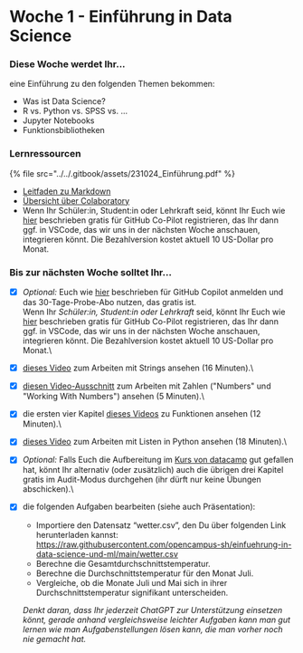 # Woche 1 - Einführung in Data Science

### Diese Woche werdet Ihr...

eine Einführung zu den folgenden Themen bekommen:

* Was ist Data Science?&#x20;
* R vs. Python vs. SPSS vs. ...
* Jupyter Notebooks
* Funktionsbibliotheken

### Lernressourcen

{% file src="../../.gitbook/assets/231024_Einführung.pdf" %}

* [Leitfaden zu Markdown](https://colab.research.google.com/notebooks/markdown\_guide.ipynb)
* [Übersicht über Colaboratory](https://colab.research.google.com/notebooks/basic\_features\_overview.ipynb)
* Wenn Ihr Schüler:in, Student:in oder Lehrkraft seid, könnt Ihr Euch wie [hier](https://www.youtube.com/watch?v=Wan3wtjyQJs) beschrieben gratis für GitHub Co-Pilot registrieren, das Ihr dann ggf. in VSCode, das wir uns in der nächsten Woche anschauen, integrieren könnt. Die Bezahlversion kostet aktuell 10 US-Dollar pro Monat.

### Bis zur nächsten Woche solltet Ihr...

* [x] _Optional:_ Euch wie [hier](https://docs.github.com/en/copilot/quickstart#signing-up-for-github-copilot-for-your-personal-account) beschrieben für GitHub Copilot anmelden und das 30-Tage-Probe-Abo nutzen, das gratis ist.\
  Wenn Ihr _Schüler:in, Student:in oder Lehrkraft_ seid, könnt Ihr Euch wie [hier](https://www.youtube.com/watch?v=Wan3wtjyQJs) beschrieben gratis für GitHub Co-Pilot registrieren, das Ihr dann ggf. in VSCode, das wir uns in der nächsten Woche anschauen, integrieren könnt. Die Bezahlversion kostet aktuell 10 US-Dollar pro Monat.\

* [x] [dieses Video](https://www.youtube.com/watch?v=Ctqi5Y4X-jA\&list=PLTjRvDozrdlxj5wgH4qkvwSOdHLOCx10f\&index=11) zum Arbeiten mit Strings ansehen (16 Minuten).\

* [x] [diesen Video-Ausschnitt](https://www.youtube.com/watch?v=yE9v9rt6ziw\&list=PLTjRvDozrdlxj5wgH4qkvwSOdHLOCx10f\&index=3\&t=3073s) zum Arbeiten mit Zahlen ("Numbers" und "Working With Numbers") ansehen (5 Minuten).\

* [x] die ersten vier Kapitel [dieses Videos](https://www.youtube.com/watch?v=u-OmVr\_fT4s\&list=PLTjRvDozrdlxj5wgH4qkvwSOdHLOCx10f\&index=8) zu Funktionen ansehen (12 Minuten).\

* [x] [dieses Video](https://www.youtube.com/watch?v=9OeznAkyQz4\&list=PLTjRvDozrdlxj5wgH4qkvwSOdHLOCx10f\&index=11) zum Arbeiten mit Listen in Python ansehen (18 Minuten).\

* [x] _Optional:_ Falls Euch die Aufbereitung im [Kurs von datacamp](https://campus.datacamp.com/courses/intro-to-python-for-data-science/) gut gefallen hat, könnt Ihr alternativ (oder zusätzlich) auch die übrigen drei Kapitel gratis im Audit-Modus durchgehen (ihr dürft nur keine Übungen abschicken).\

*   [x] die folgenden Aufgaben bearbeiten (siehe auch Präsentation):

    * Importiere den Datensatz “wetter.csv”, den Du über folgenden Link herunterladen kannst:\
      https://raw.githubusercontent.com/opencampus-sh/einfuehrung-in-data-science-und-ml/main/wetter.csv
    * Berechne die Gesamtdurchschnittstemperatur.
    * Berechne die Durchschnittstemperatur für den Monat Juli.
    * Vergleiche, ob die Monate Juli und Mai sich in ihrer Durchschnittstemperatur signifikant unterscheiden.

    _Denkt daran, dass Ihr jederzeit ChatGPT zur Unterstützung einsetzen könnt, gerade anhand vergleichsweise leichter Aufgaben kann man gut lernen wie man Aufgabenstellungen lösen kann, die man vorher noch nie gemacht hat._

